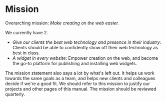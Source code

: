 
# Mission

Overarching mission: _Make creating on the web easier._

We currently have 2.

  * _Give our clients the best web technology and presence in their industry_: Clients should be able to confidently show off their web technology as best in class.
  * _A widget in every website_: Empower creation on the web, and become the go-to platform for publishing and installing web widgets.

The mission statement also says a lot by what's left out. It helps us work towards the same goals as a team, and helps new clients and colleagues decide if we're a good fit. We should refer to this mission to justify our projects and other pages of this manual. The mission should be reviewed quarterly. 
